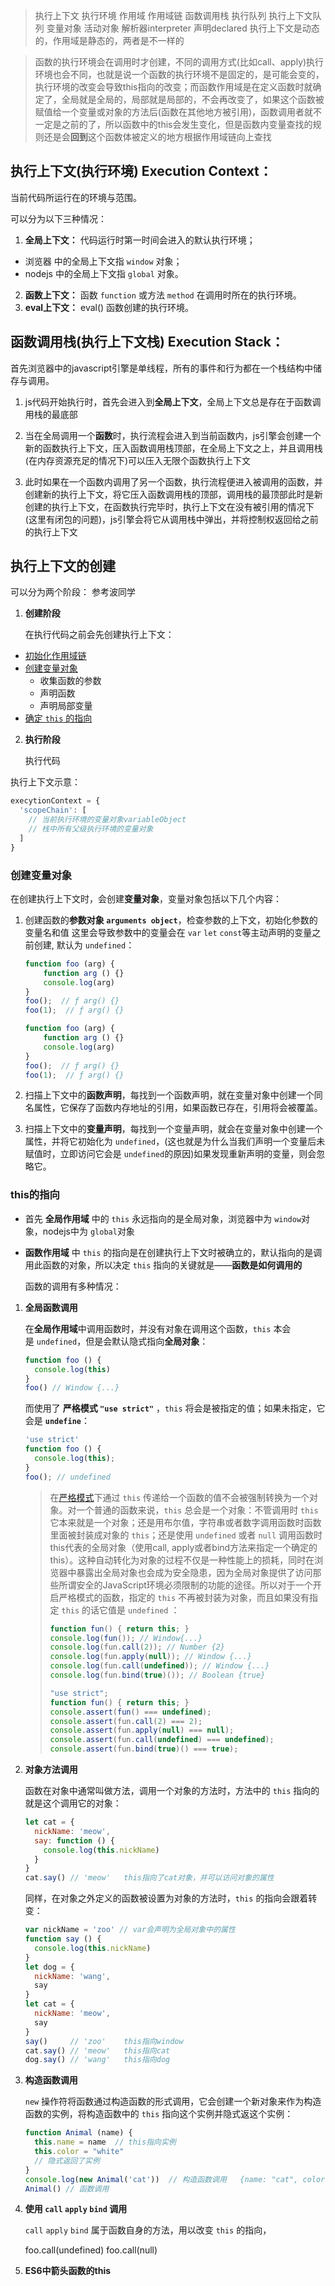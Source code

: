 > 执行上下文 执行环境 作用域 作用域链 函数调用栈 执行队列 执行上下文队列 变量对象 活动对象 解析器interpreter 声明declared
> 执行上下文是动态的，作用域是静态的，两者是不一样的

> 函数的执行环境会在调用时才创建，不同的调用方式(比如call、apply)执行环境也会不同，也就是说一个函数的执行环境不是固定的，是可能会变的，执行环境的改变会导致this指向的改变；而函数作用域是在定义函数时就确定了，全局就是全局的，局部就是局部的，不会再改变了，如果这个函数被赋值给一个变量或对象的方法后(函数在其他地方被引用)，函数调用者就不一定是之前的了，所以函数中的this会发生变化，但是函数内变量查找的规则还是会**回到**这个函数体被定义的地方根据作用域链向上查找

## **执行上下文(执行环境) Execution Context**：
当前代码所运行在的环境与范围。

可以分为以下三种情况：
1. **全局上下文：**
  代码运行时第一时间会进入的默认执行环境；
  - 浏览器 中的全局上下文指 `window` 对象；
  - nodejs 中的全局上下文指 `global` 对象。
2. **函数上下文：**
  函数 `function` 或方法 `method` 在调用时所在的执行环境。
3. **eval上下文：** eval() 函数创建的执行环境。


## **函数调用栈(执行上下文栈) Execution Stack：**
首先浏览器中的javascript引擎是单线程，所有的事件和行为都在一个栈结构中储存与调用。

1. js代码开始执行时，首先会进入到**全局上下文**，全局上下文总是存在于函数调用栈的最底部

2. 当在全局调用一个**函数**时，执行流程会进入到当前函数内，js引擎会创建一个新的函数执行上下文，压入函数调用栈顶部，在全局上下文之上，并且调用栈(在内存资源充足的情况下)可以压入无限个函数执行上下文

3. 此时如果在一个函数内调用了另一个函数，执行流程便进入被调用的函数，并创建新的执行上下文，将它压入函数调用栈的顶部，调用栈的最顶部此时是新创建的执行上下文，在函数执行完毕时，执行上下文在没有被引用的情况下(这里有闭包的问题)，js引擎会将它从调用栈中弹出，并将控制权返回给之前的执行上下文



## **执行上下文的创建**
可以分为两个阶段：
参考波同学
1. **创建阶段**

    在执行代码之前会先创建执行上下文：
  - [初始化作用域链](#初始化作用域链)
  - [创建变量对象](#创建变量对象)
    - 收集函数的参数
    - 声明函数
    - 声明局部变量
  - [确定 `this` 的指向](#this的指向)

2. **执行阶段**

    执行代码


执行上下文示意：
```javascript
execytionContext = {
  'scopeChain': [
    // 当前执行环境的变量对象variableObject
    // 栈中所有父级执行环境的变量对象
  ]
}
```






### 创建变量对象
在创建执行上下文时，会创建**变量对象**，变量对象包括以下几个内容：
1. 创建函数的**参数对象 `arguments object`**，检查参数的上下文，初始化参数的变量名和值
    这里会导致参数中的变量会在 `var` `let` `const`等主动声明的变量之前创建, 默认为 `undefined`：
    ```JavaScript
    function foo (arg) {
        function arg () {}
        console.log(arg)
    }
    foo();  // ƒ arg() {}
    foo(1);  // ƒ arg() {}
    ```
    ```JavaScript
    function foo (arg) {
        function arg () {}
        console.log(arg)
    }
    foo();  // ƒ arg() {}
    foo(1);  // ƒ arg() {}
    ```

2. 扫描上下文中的**函数声明**，每找到一个函数声明，就在变量对象中创建一个同名属性，它保存了函数内存地址的引用，如果函数已存在，引用将会被覆盖。

3. 扫描上下文中的**变量声明**，每找到一个变量声明，就会在变量对象中创建一个属性，并将它初始化为 `undefined`，(这也就是为什么当我们声明一个变量后未赋值时，立即访问它会是 `undefined`的原因)如果发现重新声明的变量，则会忽略它。





### this的指向
- 首先 **全局作用域** 中的 `this` 永远指向的是全局对象，浏览器中为 `window`对象，nodejs中为 `global`对象

- **函数作用域** 中 `this` 的指向是在创建执行上下文时被确立的，默认指向的是调用此函数的对象，所以决定 `this` 指向的关键就是——**函数是如何调用的**

    函数的调用有多种情况：
1. **全局函数调用**

    在**全局作用域**中调用函数时，并没有对象在调用这个函数，`this` 本会是 `undefined`，但是会默认隐式指向**全局对象**：
    ```javascript
    function foo () {
      console.log(this)
    }
    foo() // Window {...}
    ```

    而使用了 **严格模式 `"use strict"`** ，`this` 将会是被指定的值；如果未指定，它会是 **`undefine`**：
    ```javascript
    'use strict'
    function foo () {
      console.log(this);
    }
    foo(); // undefined
    ```

    > 在[严格模式](https://developer.mozilla.org/en-US/docs/Web/JavaScript/Reference/Strict_mode#Securing_JavaScript)下通过 `this` 传递给一个函数的值不会被强制转换为一个对象。对一个普通的函数来说，`this` 总会是一个对象：不管调用时 `this` 它本来就是一个对象；还是用布尔值，字符串或者数字调用函数时函数里面被封装成对象的 `this`；还是使用 `undefined` 或者 `null` 调用函数时this代表的全局对象（使用call, apply或者bind方法来指定一个确定的this）。这种自动转化为对象的过程不仅是一种性能上的损耗，同时在浏览器中暴露出全局对象也会成为安全隐患，因为全局对象提供了访问那些所谓安全的JavaScript环境必须限制的功能的途径。所以对于一个开启严格模式的函数，指定的 `this` 不再被封装为对象，而且如果没有指定 `this` 的话它值是 `undefined` ：
    > ```javascript
    > function fun() { return this; }
    > console.log(fun()); // Window{...}
    > console.log(fun.call(2)); // Number {2}
    > console.log(fun.apply(null)); // Window {...}
    > console.log(fun.call(undefined)); // Window {...}
    > console.log(fun.bind(true)()); // Boolean {true}
    > ```
    > ```javascript
    > "use strict";
    > function fun() { return this; }
    > console.assert(fun() === undefined);
    > console.assert(fun.call(2) === 2);
    > console.assert(fun.apply(null) === null);
    > console.assert(fun.call(undefined) === undefined);
    > console.assert(fun.bind(true)() === true);
    > ```

2. **对象方法调用**

    函数在对象中通常叫做方法，调用一个对象的方法时，方法中的 `this` 指向的就是这个调用它的对象：
    ```JavaScript
    let cat = {
      nickName: 'meow',
      say: function () {
        console.log(this.nickName)
      }
    }
    cat.say() // 'meow'   this指向了cat对象，并可以访问对象的属性
    ```

    同样，在对象之外定义的函数被设置为对象的方法时，`this` 的指向会跟着转变：
    ```JavaScript
    var nickName = 'zoo' // var会声明为全局对象中的属性
    function say () {
      console.log(this.nickName)
    }
    let dog = {
      nickName: 'wang',
      say
    }
    let cat = {
      nickName: 'meow',
      say
    }
    say()     // 'zoo'    this指向window
    cat.say() // 'meow'   this指向cat
    dog.say() // 'wang'   this指向dog
    ```

3. **构造函数调用**

    `new` 操作符将函数通过构造函数的形式调用，它会创建一个新对象来作为构造函数的实例，将构造函数中的 `this` 指向这个实例并隐式返这个实例：
    ```javascript
    function Animal (name) {
      this.name = name  // this指向实例
      this.color = "white"
      // 隐式返回了实例
    }
    console.log(new Animal('cat'))  // 构造函数调用   {name: "cat", color: "white"}
    Animal() // 函数调用
    ```

4. **使用 `call` `apply` `bind` 调用**

    `call` `apply` `bind` 属于函数自身的方法，用以改变 `this` 的指向，

    foo.call(undefined)
    foo.call(null)

5. **ES6中箭头函数的this**

